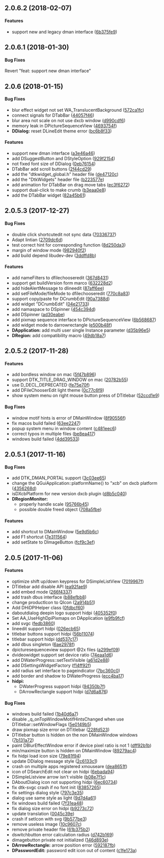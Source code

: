 <a name="2.0.6.2"></a>
## 2.0.6.2 (2018-02-07)


#### Features

*   support new and legacy dman interface ([6b375fe9](https://github.com/linuxdeepin/dtkwidget/commit/6b375fe9c38c806f7918f645161b2fd46519c774))



<a name="2.0.6.1"></a>
## 2.0.6.1 (2018-01-30)

#### Bug Fixes

   Revert "feat: support new dman interface"


<a name="2.0.6"></a>
## 2.0.6 (2018-01-15)


#### Bug Fixes

*   blur effect widget not set WA_TranslucentBackground ([572ca1fc](https://github.com/linuxdeepin/dtkwidget/commit/572ca1fcb6cba67fe85e8f10fd69e32107a98c04))
*   connect signals for DTabBar ([44057f46](https://github.com/linuxdeepin/dtkwidget/commit/44057f462860ce11cdb58477c083ab26cc37410d))
*   blur area not scale on not use dxcb window ([d990cdf6](https://github.com/linuxdeepin/dtkwidget/commit/d990cdf66f3bf62315c14265d4e7989d332eb7b9))
*   memory leak in DPictureSequenceView ([4693754f](https://github.com/linuxdeepin/dtkwidget/commit/4693754f5cf3702cb58c26d87a73402294238468))
* **DDialog:**  reset DLineEdit theme error ([bc6b8f33](https://github.com/linuxdeepin/dtkwidget/commit/bc6b8f33d8cfe300d21ea03b95dedeeecc610803))

#### Features

*   support new dman interface ([a3e46a46](https://github.com/linuxdeepin/dtkwidget/commit/a3e46a46d6f7454a6100149e9880b614202dca83))
*   add DSuggestButton and DStyleOption ([929f2154](https://github.com/linuxdeepin/dtkwidget/commit/929f2154808d4b926200daadcc5f7a5d20225e10))
*   not fixed font size of DDialog ([0eb76154](https://github.com/linuxdeepin/dtkwidget/commit/0eb761540d3c8581f33aa2a67abaeee95f2812e0))
*   DTabBar add scroll buttons ([2f44cd29](https://github.com/linuxdeepin/dtkwidget/commit/2f44cd29ed46e3139ff0f02e3095f0249579ee47))
*   add the "dtkwidget_global.h" header file ([de47120c](https://github.com/linuxdeepin/dtkwidget/commit/de47120c6c93acfc3462d1dc52debb5310537381))
*   add the "DtkWidgets" header file ([b223577e](https://github.com/linuxdeepin/dtkwidget/commit/b223577e78789d7b6ab21dea8a4596ab95c9a55c))
*   add animation for DTabBar on drag move tabs ([ec3f6272](https://github.com/linuxdeepin/dtkwidget/commit/ec3f6272d5f2f16297c4d48adb1d92e415d0eda4))
*   support dual-click to make crumb ([b3eaa0e8](https://github.com/linuxdeepin/dtkwidget/commit/b3eaa0e85a7b9171dccdac074dfc94ba7560ad7c))
*   add the DTabBar widget ([82a45b61](https://github.com/linuxdeepin/dtkwidget/commit/82a45b6130ad98699d3dc424210611d9fdae0751))



<a name="2.0.5.3"></a>
## 2.0.5.3 (2017-12-27)


#### Bug Fixes

*   double click shortcutedit not sync data ([70336737](https://github.com/linuxdeepin/dtkwidget/commit/70336737ff2759245c7f1b49de6fa18b97884d9a))
*   Adapt lintian ([2709dc6d](https://github.com/linuxdeepin/dtkwidget/commit/2709dc6d574e74ae4ec1d225d77a6a221534e25e))
*   test correct hint for corresponding function ([8d250da3](https://github.com/linuxdeepin/dtkwidget/commit/8d250da39870332200fe0d3949c776e225f37c13))
*   margin of window mode ([982940f2](https://github.com/linuxdeepin/dtkwidget/commit/982940f26b911599acb8998f862d1043cbe6335a))
*   add build depend libudev-dev ([3ddffd8b](https://github.com/linuxdeepin/dtkwidget/commit/3ddffd8b5a30c262f006893965921036639d0407))

#### Features

*   add nameFilters to dfilechooseredit ([367d8431](https://github.com/linuxdeepin/dtkwidget/commit/367d84310a42bc71273c59b6525125d5abccff26))
*   support get buildVersion form marco ([632228d2](https://github.com/linuxdeepin/dtkwidget/commit/632228d25b6b9e5ee0bb365f18a71b54ef7576c6))
*   add hideAlertMessage to dlineedit ([87aff6ee](https://github.com/linuxdeepin/dtkwidget/commit/87aff6eedfa1f13d0cc15ad0836ef04d8dff1b36))
*   add setFileMode/fileMode to dfilechooseredit ([770c8a83](https://github.com/linuxdeepin/dtkwidget/commit/770c8a831583f84a52db7c66910a2fdf572eddd9))
*   support copy/paste for DCrumbEdit ([90a7388d](https://github.com/linuxdeepin/dtkwidget/commit/90a7388dae8c6510b8dd47d9dd5a35ba68187197))
*   add widget "DCrumbEdit" ([04e21733](https://github.com/linuxdeepin/dtkwidget/commit/04e21733b77096b2b07126722f766ef38cfe28cd))
*   add namaspace to DSpinner ([454c394d](https://github.com/linuxdeepin/dtkwidget/commit/454c394dc84f17e19e759a5bbcec73e1669fae5b))
*   add DSpinner ([ad30eabe](https://github.com/linuxdeepin/dtkwidget/commit/ad30eabe456f2e42229dd73bfda25325fef2e557))
*   add pixmap sequence interface to DPictureSequenceView ([6b568687](https://github.com/linuxdeepin/dtkwidget/commit/6b5686879f35dc038cb5a0b578d5e3267ede8976))
*   add widget mode to darrowrectangle ([e500b48f](https://github.com/linuxdeepin/dtkwidget/commit/e500b48f6984dff5bff9c12e6bd0ecf467a06804))
* **DApplication:**  add multi user single Instance parameter ([d35b96e5](https://github.com/linuxdeepin/dtkwidget/commit/d35b96e5a750233a73140e22833d619ae389386a))
* **DRegion:**  add compatibility macro ([49db18a7](https://github.com/linuxdeepin/dtkwidget/commit/49db18a7b299fc029ba83c4882e1f3148879c47c))



<a name="2.0.5.2"></a>
## 2.0.5.2 (2017-11-28)


#### Features

*   add bordless window on mac ([5f47b896](https://github.com/linuxdeepin/dtkwidget/commit/5f47b89671cdf84133eed6c908cb06d66a8cc2ff))
*   support DTK_TITLE_DRAG_WINDOW on mac ([20782b55](https://github.com/linuxdeepin/dtkwidget/commit/20782b5502b0452bc17f15b4736043d53d42a878))
*   use D_DECL_DEPRECATED ([fe75e70f](https://github.com/linuxdeepin/dtkwidget/commit/fe75e70ffa45865a969cc3c6cb7adc033f52bb0f))
*   add DFileChooserEdit light theme ([0c77c6f9](https://github.com/linuxdeepin/dtkwidget/commit/0c77c6f99a432cac949391042551a8a54dec23f3))
*   show system menu on right mouse button press of DTitlebar ([52ccd1e9](https://github.com/linuxdeepin/dtkwidget/commit/52ccd1e9fb81a7fd71081411c2d1428a303d0535))

#### Bug Fixes

*   window motif hints is error of DMainWindow ([8f90556f](https://github.com/linuxdeepin/dtkwidget/commit/8f90556f6a8380f977f09a8bedc95a5cdd7ae760))
*   fix macos build failed ([63ee2247](https://github.com/linuxdeepin/dtkwidget/commit/63ee2247367ed2fca109beda82530e2a9242e921))
*   popup system menu in window content ([c481eec6](https://github.com/linuxdeepin/dtkwidget/commit/c481eec63da02acaf77d7847e403f0e5f5028688))
*   correct typos in multiple files ([be8ea417](https://github.com/linuxdeepin/dtkwidget/commit/be8ea417b337a2b2c34a3523c3b73b5627d18e71))
*   windows build failed ([4dd39533](https://github.com/linuxdeepin/dtkwidget/commit/4dd3953353c1ce32145e9b3da5e89e7603099d03))



<a name="2.0.5.1"></a>
## 2.0.5.1 (2017-11-16)


#### Bug Fixes

*   add DTK_DMAN_PORTAL support ([3c03ee65](3c03ee65))
*   change the QGuiApplication::platformName() to "xcb" on dxcb platform ([4356268d](4356268d))
*   isDXcbPlatform for new version dxcb plugin ([d8b5c040](d8b5c040))
* **DRegionMonitor:**
  *  properly handle scale ([95766b45](95766b45))
  *  possible double freed object ([708a5fbe](708a5fbe))

#### Features

*   add shortcut to DMainWindow ([5e9d5b6c](5e9d5b6c))
*   add F1 shortcut ([7e311564](7e311564))
*   add setState to DImageButton ([fcf9c3ef](fcf9c3ef))



<a name="2.0.5"></a>
## 2.0.5 (2017-11-06)


#### Features

*   optimize shift up/down keypress for DSimpleListView ([7019967f](7019967f))
*   DTitlebar add disable API ([ea92fae9](ea92fae9))
*   add embed mode ([266f4337](266f4337))
*   add trash dbus interface ([b88efbb8](b88efbb8))
*   change productIcon to QIcon ([2a914b51](2a914b51))
*   Add DHiDPIHelper class ([0fdbcf60](0fdbcf60))
*   daboutdialog deepin logo support hidpi ([405352f0](405352f0))
*   Set AA_UseHighDpiPixmaps on DApplication ([e9fb9fcf](e9fb9fcf))
*   add svgc ([fedb3860](fedb3860))
*   lineedit support hidpi ([026ecb65](026ecb65))
*   titlebar buttons support hidpi ([56b11074](56b11074))
*   titlebar support hidpi ([dd537c17](dd537c17))
*   add dbus singleton ([6ae2978f](6ae2978f))
*   dpicturesequenceview support @2x files ([a299ef09](a299ef09))
*   dvideowidget support set device ratio ([74eaa1d6](74eaa1d6))
*   add DWaterProgress::setTextVisible ([a61d2e88](a61d2e88))
*   add DSettingsWidgetFactory ([f14ff92f](f14ff92f))
*   add radius set interface to pageindicator ([7bc360c0](7bc360c0))
*   add border and shadow to DWaterProgress ([ecc4ba17](ecc4ba17))
* **hidpi:**
  *  DWaterProgress support hidpi ([94350b7f](94350b7f))
  *  DArrowRectangle support hidpi ([d7d6a876](d7d6a876))

#### Bug Fixes

*   windows build failed ([1b40d6a7](1b40d6a7))
*   disable _q_onTopWindowMotifHintsChanged when use DTitlebar::setWindowFlags ([5e0149b5](5e0149b5))
*   draw pixmap size error on DTitlebar ([228fd523](228fd523))
*   DTitlebar button is hidden on the non DMainWindow windows ([7b131a72](7b131a72))
*   paint DBlurEffectWindow error if device pixel ratio is not 1 ([dff92b1b](dff92b1b))
*   min/maximize button is hidden on DMainWindow ([89279ac4](89279ac4))
*   fix hidpi load icon size ([79e81f94](79e81f94))
*   update DDialog message style ([2c6133c1](2c6133c1))
*   crash on multiple apps registered xmouseare ([dea8651f](dea8651f))
*   icon of DSearchEdit not clear on hidpi ([6ebada94](6ebada94))
*   DSimpleListview arrow isn't visible ([b08e7f1c](b08e7f1c))
*   DAboutDialog icon not supporting hidpi ([6ec60734](6ec60734))
*   fix dtk-svgc crash if no font init ([83857265](83857265))
*   fix settings dialog style ([797c3e35](797c3e35))
*   dialog use same style as light ([9d7d4a61](9d7d4a61))
*   fix windows build failed ([7f31ea48](7f31ea48))
*   fix dialog size error on hidpi ([b9273c72](b9273c72))
*   update translation ([0045c39e](0045c39e))
*   crash if setIcon with svg ([9b577be3](9b577be3))
*   remove useless image ([10c9607c](10c9607c))
*   remove private header file ([61b375b2](61b375b2))
*   dswitchbutton error calculation radius ([d742b169](d742b169))
*   dimagebutton private not initialized ([146d893e](146d893e))
* **DArrowRectangle:**  arrow position error ([592187fb](592187fb))
* **DPasswordEdit:**  password edit icon out of content ([c1fe173a](c1fe173a))
